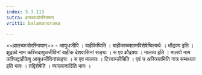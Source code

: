 ```yaml
---
index: 5.3.113
sutra: व्रातच्फञोरस्त्रियाम्
vritti: balamanorama

---
```

<<व्रातच्फञोरस्त्रियाम्>> - आयुधजीवि । बाहीकेष्विति । बाहीकाख्यग्रामविशेषेष्वित्यर्थः । क्षौद्रक्य इति । क्षुद्रको नाम कश्चिदायुधजीविनां बाहीक देशवासिनां सङ्घः । स एव क्षौद्रक्यः । मालव्य इति । मालवो नाम कश्चिद्वाहीकेषु आयुधजीविनांसङ्घः । स एव मालव्यः । टित्त्वान्ङीबिति । एवं च अस्त्रियामिति नात्र सम्बध्यत इति भावः । तद्विशेषेति । व्याख्यानादिति भावः । 